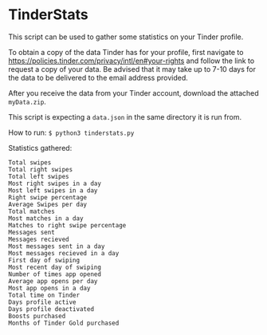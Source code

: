# TinderStats

This script can be used to gather some statistics on your Tinder profile. 

To obtain a copy of the data Tinder has for your profile, first navigate to https://policies.tinder.com/privacy/intl/en#your-rights and follow the link to request a copy of your data. Be advised that it may take up to 7-10 days for the data to be delivered to the email address provided.

After you receive the data from your Tinder account, download the attached `myData.zip`. 

This script is expecting a `data.json` in the same directory it is run from.

How to run:
`$ python3 tinderstats.py`

Statistics gathered:
```
Total swipes                           
Total right swipes                     
Total left swipes                      
Most right swipes in a day             
Most left swipes in a day              
Right swipe percentage             
Average Swipes per day                 
Total matches                          
Most matches in a day                 
Matches to right swipe percentage 
Messages sent                          
Messages recieved                      
Most messages sent in a day           
Most messages recieved in a day        
First day of swiping                  
Most recent day of swiping             
Number of times app opened             
Average app opens per day              
Most app opens in a day               
Total time on Tinder                   
Days profile active                 
Days profile deactivated               
Boosts purchased                       
Months of Tinder Gold purchased
```